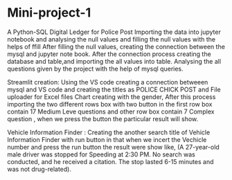 # Mini-project-1
A Python-SQL Digital Ledger for Police Post
Importing the data into jupyter notebook and analysing the null values and filling the null values with the helps of ffill
After filling the null values, creating the connection between the mysql and jupyter note book.
After the connection process creating the database and table,and importing the all values into table.
Analysing the all questions given by the project with the help of mysql queries.

Streamlit creation:
Using the VS code creating a connection betweeen mysql and VS code and creating the titles as POLICE CHICK POST and File uploader for Excel files
Chart creating with the gender, After this process importing the two different rows box with two button in the first row box contain 17 Medium Leve questions and
other row box contain 7 Complex question , when we press the button the particular result will show.

Vehicle Information Finder :
Creating the another search title of Vehicle Information Finder with run button in that when we incert the Vechicle number and press the run button the result were show like,
(A 27-year-old male driver was stopped  for Speeding at 2:30 PM. No search was conducted, and he received a citation. The stop lasted 6-15 minutes and was not drug-related).
